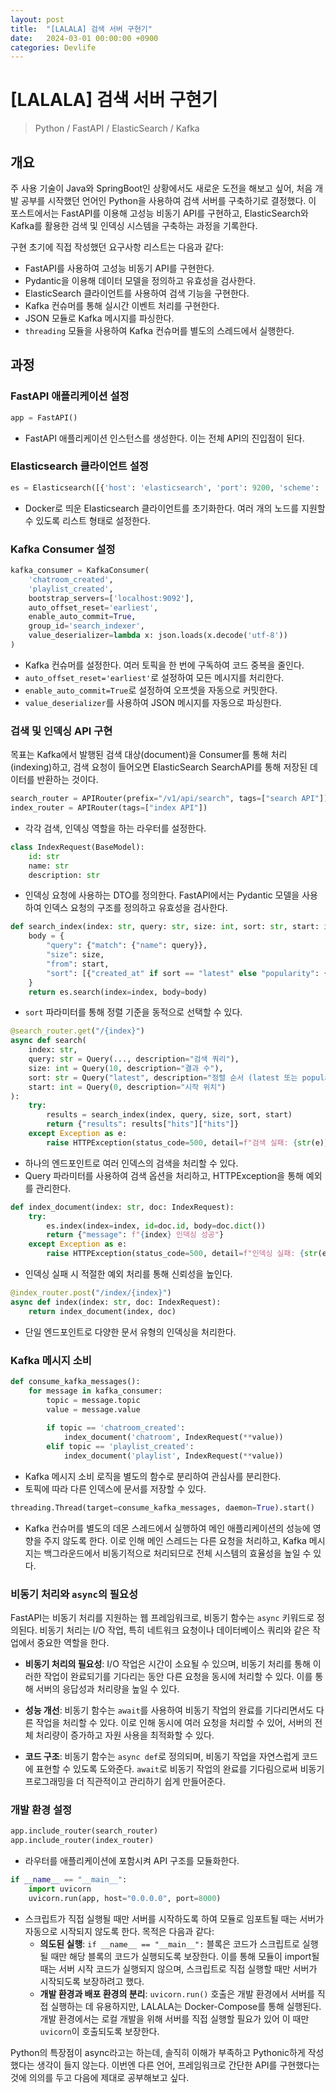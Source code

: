 ```yaml
---
layout: post
title:  "[LALALA] 검색 서버 구현기"
date:   2024-03-01 00:00:00 +0900
categories: Devlife
---
```


# [LALALA] 검색 서버 구현기

> Python / FastAPI / ElasticSearch / Kafka

## 개요
주 사용 기술이 Java와 SpringBoot인 상황에서도 새로운 도전을 해보고 싶어, 처음 개발 공부를 시작했던 언어인 Python을 사용하여 검색 서버를 구축하기로 결정했다. 이 포스트에서는 FastAPI를 이용해 고성능 비동기 API를 구현하고, ElasticSearch와 Kafka를 활용한 검색 및 인덱싱 시스템을 구축하는 과정을 기록한다.

구현 초기에 직접 작성했던 요구사항 리스트는 다음과 같다:

- FastAPI를 사용하여 고성능 비동기 API를 구현한다.
- Pydantic을 이용해 데이터 모델을 정의하고 유효성을 검사한다.
- ElasticSearch 클라이언트를 사용하여 검색 기능을 구현한다.
- Kafka 컨슈머를 통해 실시간 이벤트 처리를 구현한다.
- JSON 모듈로 Kafka 메시지를 파싱한다.
- `threading` 모듈을 사용하여 Kafka 컨슈머를 별도의 스레드에서 실행한다.

## 과정

### FastAPI 애플리케이션 설정

```python
app = FastAPI()
```
- FastAPI 애플리케이션 인스턴스를 생성한다. 이는 전체 API의 진입점이 된다.

### Elasticsearch 클라이언트 설정

```python
es = Elasticsearch([{'host': 'elasticsearch', 'port': 9200, 'scheme': 'http'}])
```
- Docker로 띄운 Elasticsearch 클라이언트를 초기화한다. 여러 개의 노드를 지원할 수 있도록 리스트 형태로 설정한다.

### Kafka Consumer 설정

```python
kafka_consumer = KafkaConsumer(
    'chatroom_created',
    'playlist_created',
    bootstrap_servers=['localhost:9092'],
    auto_offset_reset='earliest',
    enable_auto_commit=True,
    group_id='search_indexer',
    value_deserializer=lambda x: json.loads(x.decode('utf-8'))
)
```
- Kafka 컨슈머를 설정한다. 여러 토픽을 한 번에 구독하여 코드 중복을 줄인다.
- `auto_offset_reset='earliest'`로 설정하여 모든 메시지를 처리한다.
- `enable_auto_commit=True`로 설정하여 오프셋을 자동으로 커밋한다.
- `value_deserializer`를 사용하여 JSON 메시지를 자동으로 파싱한다.

### 검색 및 인덱싱 API 구현

목표는 Kafka에서 발행된 검색 대상(document)을 Consumer를 통해 처리(indexing)하고, 검색 요청이 들어오면 ElasticSearch SearchAPI를 통해 저장된 데이터를 반환하는 것이다.

```python
search_router = APIRouter(prefix="/v1/api/search", tags=["search API"])
index_router = APIRouter(tags=["index API"])
```
- 각각 검색, 인덱싱 역할을 하는 라우터를 설정한다.

```python
class IndexRequest(BaseModel):
    id: str
    name: str
    description: str
```
- 인덱싱 요청에 사용하는 DTO를 정의한다. FastAPI에서는 Pydantic 모델을 사용하여 인덱스 요청의 구조를 정의하고 유효성을 검사한다.

```python
def search_index(index: str, query: str, size: int, sort: str, start: int):
    body = {
        "query": {"match": {"name": query}},
        "size": size,
        "from": start,
        "sort": [{"created_at" if sort == "latest" else "popularity": {"order": "desc"}}]
    }
    return es.search(index=index, body=body)
```
- `sort` 파라미터를 통해 정렬 기준을 동적으로 선택할 수 있다.

```python
@search_router.get("/{index}")
async def search(
    index: str,
    query: str = Query(..., description="검색 쿼리"),
    size: int = Query(10, description="결과 수"),
    sort: str = Query("latest", description="정렬 순서 (latest 또는 popularity)"),
    start: int = Query(0, description="시작 위치")
):
    try:
        results = search_index(index, query, size, sort, start)
        return {"results": results["hits"]["hits"]}
    except Exception as e:
        raise HTTPException(status_code=500, detail=f"검색 실패: {str(e)}")
```
- 하나의 엔드포인트로 여러 인덱스의 검색을 처리할 수 있다.
- Query 파라미터를 사용하여 검색 옵션을 처리하고, HTTPException을 통해 예외를 관리한다.

```python
def index_document(index: str, doc: IndexRequest):
    try:
        es.index(index=index, id=doc.id, body=doc.dict())
        return {"message": f"{index} 인덱싱 성공"}
    except Exception as e:
        raise HTTPException(status_code=500, detail=f"인덱싱 실패: {str(e)}")
```
- 인덱싱 실패 시 적절한 예외 처리를 통해 신뢰성을 높인다.

```python
@index_router.post("/index/{index}")
async def index(index: str, doc: IndexRequest):
    return index_document(index, doc)
```
- 단일 엔드포인트로 다양한 문서 유형의 인덱싱을 처리한다.

### Kafka 메시지 소비

```python
def consume_kafka_messages():
    for message in kafka_consumer:
        topic = message.topic
        value = message.value
        
        if topic == 'chatroom_created':
            index_document('chatroom', IndexRequest(**value))
        elif topic == 'playlist_created':
            index_document('playlist', IndexRequest(**value))
```
- Kafka 메시지 소비 로직을 별도의 함수로 분리하여 관심사를 분리한다.
- 토픽에 따라 다른 인덱스에 문서를 저장할 수 있다.

```python
threading.Thread(target=consume_kafka_messages, daemon=True).start()
```
- Kafka 컨슈머를 별도의 데몬 스레드에서 실행하여 메인 애플리케이션의 성능에 영향을 주지 않도록 한다. 이로 인해 메인 스레드는 다른 요청을 처리하고, Kafka 메시지는 백그라운드에서 비동기적으로 처리되므로 전체 시스템의 효율성을 높일 수 있다.

### 비동기 처리와 `async`의 필요성

FastAPI는 비동기 처리를 지원하는 웹 프레임워크로, 비동기 함수는 `async` 키워드로 정의된다. 비동기 처리는 I/O 작업, 특히 네트워크 요청이나 데이터베이스 쿼리와 같은 작업에서 중요한 역할을 한다.

- **비동기 처리의 필요성**: I/O 작업은 시간이 소요될 수 있으며, 비동기 처리를 통해 이러한 작업이 완료되기를 기다리는 동안 다른 요청을 동시에 처리할 수 있다. 이를 통해 서버의 응답성과 처리량을 높일 수 있다.

- **성능 개선**: 비동기 함수는 `await`를 사용하여 비동기 작업의 완료를 기다리면서도 다른 작업을 처리할 수 있다. 이로 인해 동시에 여러 요청을 처리할 수 있어, 서버의 전체 처리량이 증가하고 자원 사용을 최적화할 수 있다.

- **코드 구조**: 비동기 함수는 `async def`로 정의되며, 비동기 작업을 자연스럽게 코드에 표현할 수 있도록 도와준다. `await`로 비동기 작업의 완료를 기다림으로써 비동기 프로그래밍을 더 직관적이고 관리하기 쉽게 만들어준다.

### 개발 환경 설정

```python
app.include_router(search_router)
app.include_router(index_router)
```
- 라우터를 애플리케이션에 포함시켜 API 구조를 모듈화한다.

```python
if __name__ == "__main__":
    import uvicorn
    uvicorn.run(app, host="0.0.0.0", port=8000)
```
- 스크립트가 직접 실행될 때만 서버를 시작하도록 하여 모듈로 임포트될 때는 서버가 자동으로 시작되지 않도록 한다. 목적은 다음과 같다:
  - **의도된 실행**: `if __name__ == "__main__":` 블록은 코드가 스크립트로 실행될 때만 해당 블록의 코드가 실행되도록 보장한다. 이를 통해 모듈이 import될 때는 서버 시작 코드가 실행되지 않으며, 스크립트로 직접 실행할 때만 서버가 시작되도록 보장하려고 했다.
  - **개발 환경과 배포 환경의 분리**: `uvicorn.run()` 호출은 개발 환경에서 서버를 직접 실행하는 데 유용하지만, LALALA는 Docker-Compose를 통해 실행된다. 개발 환경에서는 로컬 개발을 위해 서버를 직접 실행할 필요가 있어 이 때만 `uvicorn`이 호출되도록 보장한다.

Python의 특장점이 async라고는 하는데, 솔직히 이해가 부족하고 Pythonic하게 작성했다는 생각이 들지 않는다. 이번엔 다른 언어, 프레임워크로 간단한 API를 구현했다는 것에 의의를 두고 다음에 제대로 공부해보고 싶다.
